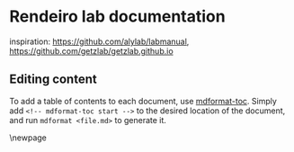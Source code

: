 # Rendeiro lab documentation

inspiration: https://github.com/alylab/labmanual, https://github.com/getzlab/getzlab.github.io


## Editing content

To add a table of contents to each document, use [mdformat-toc](https://github.com/hukkin/mdformat-toc).
Simply add `<!-- mdformat-toc start -->` to the desired location of the document, and run `mdformat <file.md>` to generate it.

\newpage

